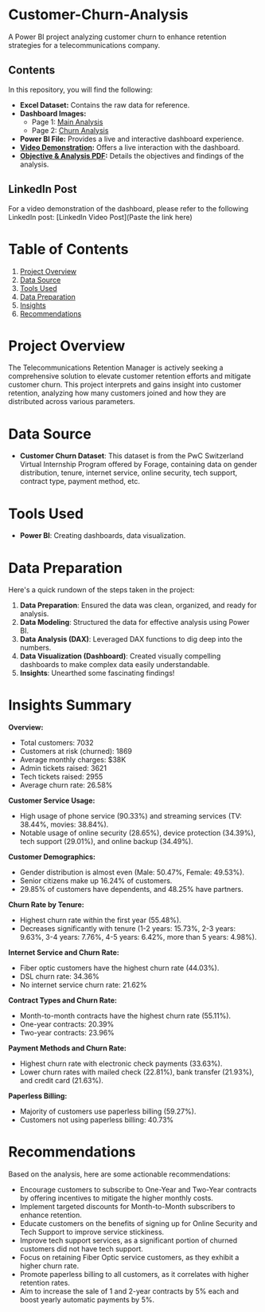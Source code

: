 # Customer-Churn-Analysis
A Power BI project analyzing customer churn to enhance retention strategies for a telecommunications company.
## Contents
In this repository, you will find the following:

- **Excel Dataset:** Contains the raw data for reference.
- **Dashboard Images:**
  - Page 1: [Main Analysis](https://github.com/Karan-work-24/Customer-Churn-Analysis/blob/main/Customer%20Churn%20Analysis/Dashboard%201.png)
  - Page 2: [Churn Analysis](https://github.com/Karan-work-24/Customer-Churn-Analysis/blob/main/Customer%20Churn%20Analysis/Dashboard%202%20.png)
- **Power BI File:** Provides a live and interactive dashboard experience.
- **[Video Demonstration](https://github.com/Karan-work-24/Customer-Churn-Analysis/blob/main/Customer%20Churn%20Analysis/Video%20of%20the%20live%20interaction%20of%20dashboard.mp4):** Offers a live interaction with the dashboard.
- **[Objective & Analysis PDF](https://github.com/Karan-work-24/Customer-Churn-Analysis/blob/main/Customer%20Churn%20Analysis/Elevating-Customer-Retention-in-Telecommunications.pdf):** Details the objectives and findings of the analysis.

## LinkedIn Post
For a video demonstration of the dashboard, please refer to the following LinkedIn post:
[LinkedIn Video Post](Paste the link here)

# Table of Contents
1. [Project Overview](#project-overview)
2. [Data Source](#data-source)
3. [Tools Used](#tools-used)
4. [Data Preparation](#data-preparation)
5. [Insights](#insights)
6. [Recommendations](#recommendations)
# Project Overview
The Telecommunications Retention Manager is actively seeking a comprehensive solution to elevate customer retention efforts and mitigate customer churn. This project interprets and gains insight into customer retention, analyzing how many customers joined and how they are distributed across various parameters.

# Data Source
- **Customer Churn Dataset**: This dataset is from the PwC Switzerland Virtual Internship Program offered by Forage, containing data on gender distribution, tenure, internet service, online security, tech support, contract type, payment method, etc.

# Tools Used
- **Power BI**: Creating dashboards, data visualization.

# Data Preparation
Here's a quick rundown of the steps taken in the project:
1. **Data Preparation**: Ensured the data was clean, organized, and ready for analysis.
2. **Data Modeling**: Structured the data for effective analysis using Power BI.
3. **Data Analysis (DAX)**: Leveraged DAX functions to dig deep into the numbers.
4. **Data Visualization (Dashboard)**: Created visually compelling dashboards to make complex data easily understandable.
5. **Insights**: Unearthed some fascinating findings!

# Insights Summary

**Overview:**
- Total customers: 7032
- Customers at risk (churned): 1869
- Average monthly charges: $38K
- Admin tickets raised: 3621
- Tech tickets raised: 2955
- Average churn rate: 26.58%

**Customer Service Usage:**
- High usage of phone service (90.33%) and streaming services (TV: 38.44%, movies: 38.84%).
- Notable usage of online security (28.65%), device protection (34.39%), tech support (29.01%), and online backup (34.49%).

**Customer Demographics:**
- Gender distribution is almost even (Male: 50.47%, Female: 49.53%).
- Senior citizens make up 16.24% of customers.
- 29.85% of customers have dependents, and 48.25% have partners.

**Churn Rate by Tenure:**
- Highest churn rate within the first year (55.48%).
- Decreases significantly with tenure (1-2 years: 15.73%, 2-3 years: 9.63%, 3-4 years: 7.76%, 4-5 years: 6.42%, more than 5 years: 4.98%).

**Internet Service and Churn Rate:**
- Fiber optic customers have the highest churn rate (44.03%).
- DSL churn rate: 34.36%
- No internet service churn rate: 21.62%

**Contract Types and Churn Rate:**
- Month-to-month contracts have the highest churn rate (55.11%).
- One-year contracts: 20.39%
- Two-year contracts: 23.96%

**Payment Methods and Churn Rate:**
- Highest churn rate with electronic check payments (33.63%).
- Lower churn rates with mailed check (22.81%), bank transfer (21.93%), and credit card (21.63%).

**Paperless Billing:**
- Majority of customers use paperless billing (59.27%).
- Customers not using paperless billing: 40.73%

# Recommendations
Based on the analysis, here are some actionable recommendations:

- Encourage customers to subscribe to One-Year and Two-Year contracts by offering incentives to mitigate the higher monthly costs.
- Implement targeted discounts for Month-to-Month subscribers to enhance retention.
- Educate customers on the benefits of signing up for Online Security and Tech Support to improve service stickiness.
- Improve tech support services, as a significant portion of churned customers did not have tech support.
- Focus on retaining Fiber Optic service customers, as they exhibit a higher churn rate.
- Promote paperless billing to all customers, as it correlates with higher retention rates.
- Aim to increase the sale of 1 and 2-year contracts by 5% each and boost yearly automatic payments by 5%.

